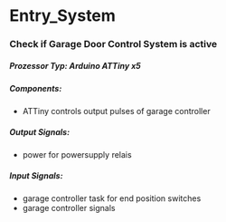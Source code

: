 # Entry_System
### Check if Garage Door Control System is active
##### Prozessor Typ: Arduino ATTiny x5
##### Components:
- ATTiny controls output pulses of garage controller

##### Output Signals:
- power for powersupply relais

##### Input Signals:
- garage controller task for end position switches
- garage controller signals